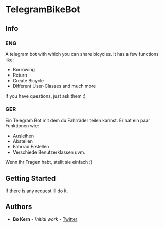 # TelegramBikeBot
## Info
### ENG
A telegram bot with which you can share bicycles. 
It has a few functions like:
* Borrowing
* Return
* Create Bicycle
* Different User-Classes
and much more

If you have questions, just ask them :)


### GER
Ein Telegram Bot mit dem du Fahrräder teilen kannst. 
Er hat ein paar Funktionen wie:
* Ausleihen
* Abstellen
* Fahrrad Erstellen
* Verschiede Benutzerklassen
uvm.

Wenn ihr Fragen habt, stellt sie einfach :)

## Getting Started
If there is any request ill do it.

## Authors

* **Bo Kern** - *Initial work* - [Twitter](https://twitter.com/Kuhjuice)
